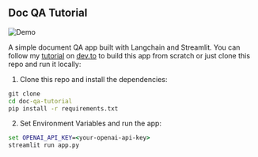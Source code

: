 ## Doc QA Tutorial

![Demo](https://dev-to-uploads.s3.amazonaws.com/uploads/articles/b7sl6lx63shjbwssbsfl.gif)

A simple document QA app built with Langchain and Streamlit. You can follow my [tutorial](https://dev.to/mmz001/build-a-document-qa-app-in-3-simple-steps-with-langchain-and-streamlit-g08) on [dev.to](https://dev.to/mmz001) to build this app from scratch or just clone this repo and run it locally:

1. Clone this repo and install the dependencies:

```cmd
git clone
cd doc-qa-tutorial
pip install -r requirements.txt
```

2. Set Environment Variables and run the app:

```cmd
set OPENAI_API_KEY=<your-openai-api-key>
streamlit run app.py
```
